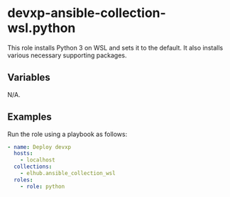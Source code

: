 # devxp-ansible-collection-wsl.python

This role installs Python 3 on WSL and sets it to the default. It also installs various necessary supporting packages.

## Variables

N/A.

## Examples

Run the role using a playbook as follows:

```yaml
- name: Deploy devxp
  hosts:
    - localhost
  collections:
    - elhub.ansible_collection_wsl
  roles:
    - role: python
```
